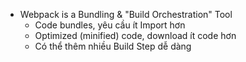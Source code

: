 - Webpack is a Bundling & "Build Orchestration" Tool
  - Code bundles, yêu cầu ít Import hơn
  - Optimized (minified) code, download ít code hơn
  - Có thể thêm nhiều Build Step dễ dàng
